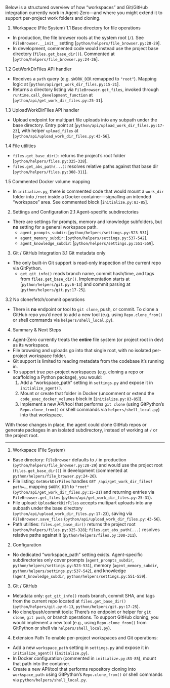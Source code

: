Below is a structured overview of how “workspaces” and Git/GitHub integration currently work in Agent-Zero—and where you might extend it to support per-project work folders and cloning.

1. Workspace (File System)
1.1 Base directory for file operations
- In production, the file browser roots at the system root (`/`).
  See `FileBrowser.__init__` setting
  [`python/helpers/file_browser.py:28-29`].
- In development, commented code would instead use the project base directory (`files.get_base_dir()`).
  Commented at [`python/helpers/file_browser.py:24-26`].

1.2 GetWorkDirFiles API handler
- Receives a `path` query (e.g. `$WORK_DIR` remapped to `"root"`).
  Mapping logic at
  [`python/api/get_work_dir_files.py:15-21`].
- Returns a directory listing via `FileBrowser.get_files`, invoked through
  `runtime.call_development_function` at
  [`python/api/get_work_dir_files.py:25-31`].

1.3 UploadWorkDirFiles API handler
- Upload endpoint for multipart file uploads into any subpath under the base directory.
  Entry point at
  [`python/api/upload_work_dir_files.py:17-23`], with helper
  `upload_files` at
  [`python/api/upload_work_dir_files.py:43-56`].

1.4 File utilities
- `files.get_base_dir()`: returns the project’s root folder
  [`python/helpers/files.py:325-328`].
- `files.get_abs_path(...)`: resolves relative paths against that base dir
  [`python/helpers/files.py:308-311`].

1.5 Commented Docker volume mapping
- In `initialize.py`, there is commented code that would mount
  a `work_dir` folder into `/root` inside a Docker container—signalling
  an intended “workspace” area.
  See commented block
  [`initialize.py:83-85`].

2. Settings and Configuration
2.1 Agent-specific subdirectories
- There are settings for prompts, memory and knowledge subfolders, but **no** setting for a general workspace path.
  - `agent_prompts_subdir`:
    [`python/helpers/settings.py:523-531`].
  - `agent_memory_subdir`:
    [`python/helpers/settings.py:537-542`].
  - `agent_knowledge_subdir`:
    [`python/helpers/settings.py:551-559`].

3. Git / GitHub Integration
3.1 Git metadata only
- The only built-in Git support is read-only inspection of the current repo via GitPython.
  - `get_git_info()` reads branch name, commit hash/time, and tags from `files.get_base_dir()`.
    Implementation starts at
    [`python/helpers/git.py:6-13`] and commit parsing at
    [`python/helpers/git.py:17-25`].

3.2 No clone/fetch/commit operations
- There is **no** endpoint or tool to `git clone`, push, or commit. To clone a GitHub repo you’d need to add a new tool (e.g. using `Repo.clone_from()` or shell commands via `helpers/shell_local.py`).

4. Summary & Next Steps
- Agent-Zero currently treats the **entire** file system (or project root in dev) as its workspace.
- File browsing and uploads go into that single root, with no isolated per-project workspace folder.
- Git support is limited to reading metadata from the codebase it’s running in.
- To support true per-project workspaces (e.g. cloning a repo or scaffolding a Python package), you would:
  1. Add a “workspace_path” setting in `settings.py` and expose it in `initialize_agent()`.
  2. Mount or create that folder in Docker (uncomment or extend the `code_exec_docker_volumes` block in [`initialize.py:83-85`]).
  3. Implement a new API/tool that performs `git clone` (using GitPython’s `Repo.clone_from()` or shell commands via `helpers/shell_local.py`) into that workspace.

With those changes in place, the agent could clone GitHub repos or generate packages in an isolated subdirectory, instead of working at `/` or the project root.

---

1. Workspace (File System)
- Base directory: `FileBrowser` defaults to `/` in production (`python/helpers/file_browser.py:28-29`) and would use the project root (`files.get_base_dir()`) in development (commented at `python/helpers/file_browser.py:24-26`).
- File listing: `GetWorkDirFiles` handles `GET /api/get_work_dir_files?path=…`, mapping `$WORK_DIR` to `"root"` (`python/api/get_work_dir_files.py:15-21`) and returning entries via `FileBrowser.get_files` (`python/api/get_work_dir_files.py:25-31`).
- File upload: `UploadWorkDirFiles` accepts multipart uploads into any subpath under the base directory (`python/api/upload_work_dir_files.py:17-23`), saving via `FileBrowser.save_files` (`python/api/upload_work_dir_files.py:43-56`).
- Path utilities: `files.get_base_dir()` returns the project root (`python/helpers/files.py:325-328`); `files.get_abs_path(...)` resolves relative paths against it (`python/helpers/files.py:308-311`).

2. Configuration
- No dedicated “workspace_path” setting exists. Agent-specific subdirectories only cover prompts (`agent_prompts_subdir`, `python/helpers/settings.py:523-531`), memory (`agent_memory_subdir`, `python/helpers/settings.py:537-542`), and knowledge (`agent_knowledge_subdir`, `python/helpers/settings.py:551-559`).

3. Git / GitHub
- Metadata only: `get_git_info()` reads branch, commit SHA, and tags from the current repo located at `files.get_base_dir()` (`python/helpers/git.py:6-13`, `python/helpers/git.py:17-25`).
- No clone/push/commit tools: There’s no endpoint or helper for `git clone`, `git push`, or branch operations. To support GitHub cloning, you would implement a new tool (e.g., using `Repo.clone_from()` from GitPython or shell via `helpers/shell_local.py`).

4. Extension Path
To enable per-project workspaces and Git operations:
- Add a new `workspace_path` setting in `settings.py` and expose it in `initialize_agent()` (`initialize.py`).
- In Docker configuration (commented in `initialize.py:83-85`), mount that path into the container.
- Create a new API/tool that performs repository cloning into `workspace_path` using GitPython’s `Repo.clone_from()` or shell commands via `python/helpers/shell_local.py`.
